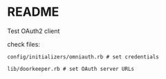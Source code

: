 # README

Test OAuth2 client

check files:
```
config/initializers/omniauth.rb # set credentials

lib/doorkeeper.rb # set OAuth server URLs

```


